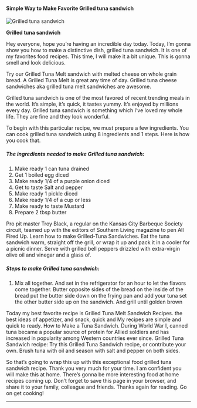             

#### Simple Way to Make Favorite Grilled tuna sandwich

![Grilled tuna sandwich](https://img-global.cpcdn.com/recipes/967ad0ebb7a6d614/751x532cq70/grilled-tuna-sandwich-recipe-main-photo.jpg)

**Grilled tuna sandwich**

Hey everyone, hope you’re having an incredible day today. Today, I’m gonna show you how to make a distinctive dish, grilled tuna sandwich. It is one of my favorites food recipes. This time, I will make it a bit unique. This is gonna smell and look delicious.

Try our Grilled Tuna Melt sandwich with melted cheese on whole grain bread. A Grilled Tuna Melt is great any time of day. Grilled tuna cheese sandwiches aka grilled tuna melt sandwiches are awesome.

Grilled tuna sandwich is one of the most favored of recent trending meals in the world. It’s simple, it’s quick, it tastes yummy. It’s enjoyed by millions every day. Grilled tuna sandwich is something which I’ve loved my whole life. They are fine and they look wonderful.

To begin with this particular recipe, we must prepare a few ingredients. You can cook grilled tuna sandwich using 8 ingredients and 1 steps. Here is how you cook that.

##### The ingredients needed to make Grilled tuna sandwich:

1.  Make ready 1 can tuna drained
2.  Get 1 boiled egg diced
3.  Make ready 1/4 of a purple onion diced
4.  Get to taste Salt and pepper
5.  Make ready 1 pickle diced
6.  Make ready 1/4 of a cup or less
7.  Make ready to taste Mustard
8.  Prepare 2 tbsp butter

Pro pit master Troy Black, a regular on the Kansas City Barbeque Society circuit, teamed up with the editors of Southern Living magazine to pen All Fired Up. Learn how to make Grilled-Tuna Sandwiches. Eat the tuna sandwich warm, straight off the grill, or wrap it up and pack it in a cooler for a picnic dinner. Serve with grilled bell peppers drizzled with extra-virgin olive oil and vinegar and a glass of.

##### Steps to make Grilled tuna sandwich:

1.  Mix all together. And set in the refrigerator for an hour to let the flavors come together. Butter opposite sides of the bread on the inside of the bread put the butter side down on the frying pan and add your tuna set the other butter side up on the sandwich. And grill until golden brown

Today my best favorite recipe is Grilled Tuna Melt Sandwich Recipes. the best ideas of appetizer, and snack, quick and My recipes are simple and quick to ready. How to Make a Tuna Sandwich. During World War I, canned tuna became a popular source of protein for Allied soldiers and has increased in popularity among Western countries ever since. Grilled Tuna Sandwich recipe: Try this Grilled Tuna Sandwich recipe, or contribute your own. Brush tuna with oil and season with salt and pepper on both sides.

So that’s going to wrap this up with this exceptional food grilled tuna sandwich recipe. Thank you very much for your time. I am confident you will make this at home. There’s gonna be more interesting food at home recipes coming up. Don’t forget to save this page in your browser, and share it to your family, colleague and friends. Thanks again for reading. Go on get cooking!

* * *
